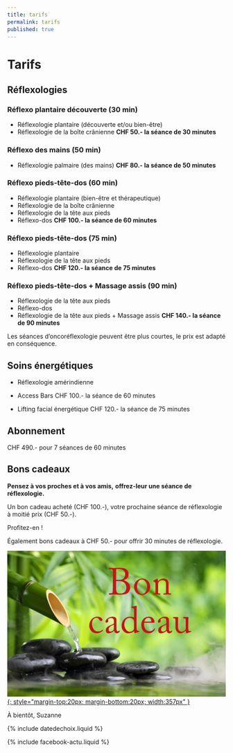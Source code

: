 ```yaml
---
title: tarifs
permalink: tarifs
published: true
---
```


# Tarifs

## Réflexologies

### Réflexo plantaire découverte (30 min)
- Réflexologie plantaire (découverte et/ou bien-être)
- Réflexologie de la boîte crânienne
**CHF 50.- la séance de 30 minutes**

### Réflexo des mains (50 min)
- Réflexologie palmaire (des mains)
**CHF 80.- la séance de 50 minutes**

### Réflexo pieds-tête-dos (60 min)
- Réflexologie plantaire (bien-être et thérapeutique)
- Réflexologie de la boîte crânienne
- Réflexologie de la tête aux pieds
- Réflexo-dos
**CHF 100.- la séance de 60 minutes**

### Réflexo pieds-tête-dos (75 min)
- Réflexologie plantaire
- Réflexologie de la tête aux pieds
- Réflexo-dos
**CHF 120.- la séance de 75 minutes**

### Réflexo pieds-tête-dos + Massage assis (90 min)
- Réflexologie de la tête aux pieds
- Réflexo-dos
- Réflexologie de la tête aux pieds + Massage assis
**CHF 140.- la séance de 90 minutes**

Les séances d’oncoréflexologie peuvent être plus courtes,
le prix est adapté en conséquence.

## Soins énergétiques

- Réflexologie amérindienne
- Access Bars
CHF 100.- la séance de 60 minutes

- Lifting facial énergétique
CHF 120.- la séance de 75 minutes

## Abonnement

CHF 490.- pour 7 séances de 60 minutes

## Bons cadeaux

**Pensez à vos proches et à vos amis,**
**offrez-leur une séance de réflexologie.**

Un bon cadeau acheté (CHF 100.-), votre prochaine
séance de réflexologie à moitié prix (CHF 50.-).

Profitez-en !

Également bons cadeaux à CHF 50.-
pour offrir 30 minutes de réflexologie.

[![Bons-cadeaux](./images/bon-cadeau.jpg){: style="margin-top:20px; margin-bottom:20px; width:357px" }](./bons-cadeaux)

À bientôt, Suzanne

{% include datedechoix.liquid %}

{% include facebook-actu.liquid %}
